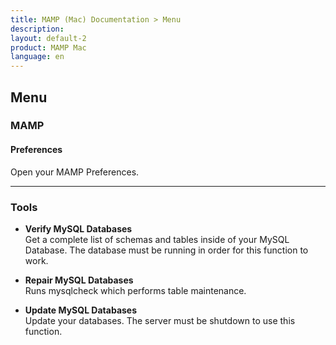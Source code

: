 ```yaml
---
title: MAMP (Mac) Documentation > Menu
description: 
layout: default-2
product: MAMP Mac
language: en
---
```


## Menu

### MAMP

#### Preferences

Open your MAMP Preferences.

---

### Tools

*   **Verify MySQL Databases**  
   Get a complete list of schemas and tables inside of your MySQL Database. The database must be running in order for this function to work.

*   **Repair MySQL Databases**  
   Runs mysqlcheck which performs table maintenance.
   
*   **Update MySQL Databases**  
   Update your databases. The server must be shutdown to use this function.
   


